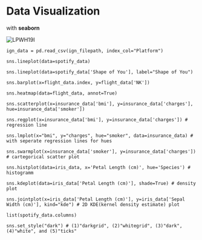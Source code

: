 # Data Visualization

with **seaborn**

![LPWH19I](https://github.com/engineerkong/Learning_Notes/assets/89781823/c5ea8a6c-4337-49f1-9aed-34eec2125011)

`ign_data = pd.read_csv(ign_filepath, index_col="Platform")`

`sns.lineplot(data=spotify_data)`

`sns.lineplot(data=spotify_data['Shape of You'], label="Shape of You")`

`sns.barplot(x=flight_data.index, y=flight_data['NK'])`

`sns.heatmap(data=flight_data, annot=True)`

`sns.scatterplot(x=insurance_data['bmi'], y=insurance_data['charges'], hue=insurance_data['smoker'])`

`sns.regplot(x=insurance_data['bmi'], y=insurance_data['charges']) # regression line`

`sns.lmplot(x="bmi", y="charges", hue="smoker", data=insurance_data) # with seperate regression lines for hues`

`sns.swarmplot(x=insurance_data['smoker'], y=insurance_data['charges']) # cartegorical scatter plot`

`sns.histplot(data=iris_data, x='Petal Length (cm)', hue='Species') # histogramm`

`sns.kdeplot(data=iris_data['Petal Length (cm)'], shade=True) # density plot`

`sns.jointplot(x=iris_data['Petal Length (cm)'], y=iris_data['Sepal Width (cm)'], kind="kde") # 2D KDE(kernel density estimate) plot`

`list(spotify_data.columns)`

`sns.set_style("dark") # (1)"darkgrid", (2)"whitegrid", (3)"dark", (4)"white", and (5)"ticks"`
